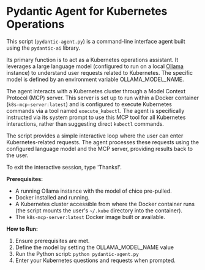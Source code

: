 # Pydantic Agent for Kubernetes Operations

This script (`pydantic-agent.py`) is a command-line interface agent built using the `pydantic-ai` library.

Its primary function is to act as a Kubernetes operations assistant. It leverages a large language model (configured to run on a local [Ollama](https://ollama.com/) instance) to understand user requests related to Kubernetes. The specific model is defined by an environment variable OLLAMA_MODEL_NAME.

The agent interacts with a Kubernetes cluster through a Model Context Protocol (MCP) server. This server is set up to run within a Docker container (`k8s-mcp-server:latest`) and is configured to execute Kubernetes commands via a tool named `execute_kubectl`. The agent is specifically instructed via its system prompt to use this MCP tool for all Kubernetes interactions, rather than suggesting direct `kubectl` commands.

The script provides a simple interactive loop where the user can enter Kubernetes-related requests. The agent processes these requests using the configured language model and the MCP server, providing results back to the user.

To exit the interactive session, type 'Thanks!'.

**Prerequisites:**

*   A running Ollama instance with the model of chice pre-pulled.
*   Docker installed and running.
*   A Kubernetes cluster accessible from where the Docker container runs (the script mounts the user's `~/.kube` directory into the container).
*   The `k8s-mcp-server:latest` Docker image built or available.

**How to Run:**

1.  Ensure prerequisites are met.
2.  Define the model by setting the OLLAMA_MODEL_NAME value
2.  Run the Python script: `python pydantic-agent.py`
3.  Enter your Kubernetes questions and requests when prompted.
